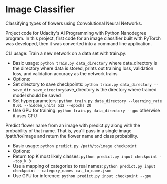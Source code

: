 # Image Classifier

Classifying types of flowers using Convolutional Neural Networks.

Project code for Udacity's AI Programming with Python Nanodegree program. In this project, first code for an image classifier built with PyTorch was developed, then it was converted into a command line application.

CLI usage:
Train a new network on a data set with train.py:
 * Basic usage: `python train.py data_directory` where data_directory is the directory where data is stored, prints out training loss, validation loss, and validation accuracy as the network trains
 * Options:
  * Set directory to save checkpoints: `python train.py data_directory --save_dir save_directory`save_directory is the directory where trained model should be saved
  * Set hyperparameters: `python train.py data_directory --learning_rate 0.01 --hidden_units 512 --epochs 20`
  * Use GPU for training: `python train.py data_directory --gpu` otherwise it uses CPU
  
Predict flower name from an image with predict.py along with the probability of that name. That is, you'll pass in a single image /path/to/image and return the flower name and class probability.

 * Basic usage: `python predict.py /path/to/image checkpoint`
 * Options:
  * Return top K most likely classes: `python predict.py input checkpoint --top_k 3`
  * Use a mapping of categories to real names: `python predict.py input checkpoint --category_names cat_to_name.json`
  * Use GPU for inference: `python predict.py input checkpoint --gpu`
